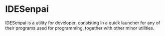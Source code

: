 # IDESenpai
IDESenpai is a utility for developer, consisting in a quick launcher for any of their programs used for programming, together with other minor utilities.
